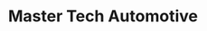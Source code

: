 ---
title: "Master Tech Automotive"
url: /san-angelo/master-tech-automotive/
shop: Autowerkstatt
---
